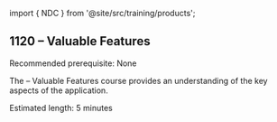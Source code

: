 import { NDC } from '@site/src/training/products';

## 1120 <NDC /> – Valuable Features

Recommended prerequisite: None

The <NDC /> – Valuable Features course provides an understanding of the key aspects of the application.

Estimated length:  5 minutes
